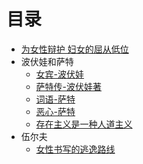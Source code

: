 # 目录

* [为女性辩护 妇女的屈从低位](为女性辩护.md)
* 波伏娃和萨特
    * [女宾-波伏娃](女宾_波伏娃.md)
    * [萨特传-波伏娃著](萨特传_波伏娃著.md)
    * [词语-萨特](词语_萨特.md)
    * [恶心-萨特](恶心_萨特.md)
    * [存在主义是一种人道主义](存在主义是一种人道主义.md)
* 伍尔夫
    * [女性书写的逃逸路线](女性书写的逃逸路线.md)
